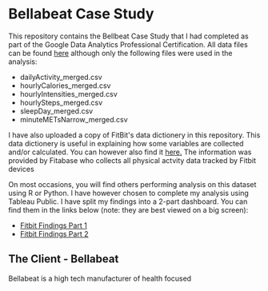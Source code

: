 # Bellabeat Case Study

This repository contains the Bellbeat Case Study that I had completed as part of the Google Data Analytics Professional Certification. All data files can be found [here](https://www.kaggle.com/datasets/arashnic/fitbit) although only the following files were used in the analysis:
- dailyActivity_merged.csv
- hourlyCalories_merged.csv
- hourlyIntensities_merged.csv
- hourlySteps_merged.csv
- sleepDay_merged.csv
- minuteMETsNarrow_merged.csv

I have also uploaded a copy of FitBit's data dictionery in this repository. This data dictionery is useful in explaining how some variables are collected and/or calculated. You can however also find it [here.](https://www.fitabase.com/media/1546/fitabasedatadictionary.pdf) The information was provided by Fitabase who collects all physical actvity data tracked by Fitbit devices

On most occasions, you will find others performing analysis on this dataset using R or Python. I have however chosen to complete my analysis using Tableau Public. I have split my findings into a 2-part dashboard. You can find them in the links below (note: they are best viewed on a big screen):
- [Fitbit Findings Part 1](https://public.tableau.com/app/profile/karen.lee4168/viz/FitBitTrackerFindingsPart1/FitBitPart1) 
- [Fitbit Findings Part 2](https://public.tableau.com/app/profile/karen.lee4168/viz/FitBitTrackerFindingsPart2/FitBitPart2)

## The Client - Bellabeat

Bellabeat is a high tech manufacturer of health focused
